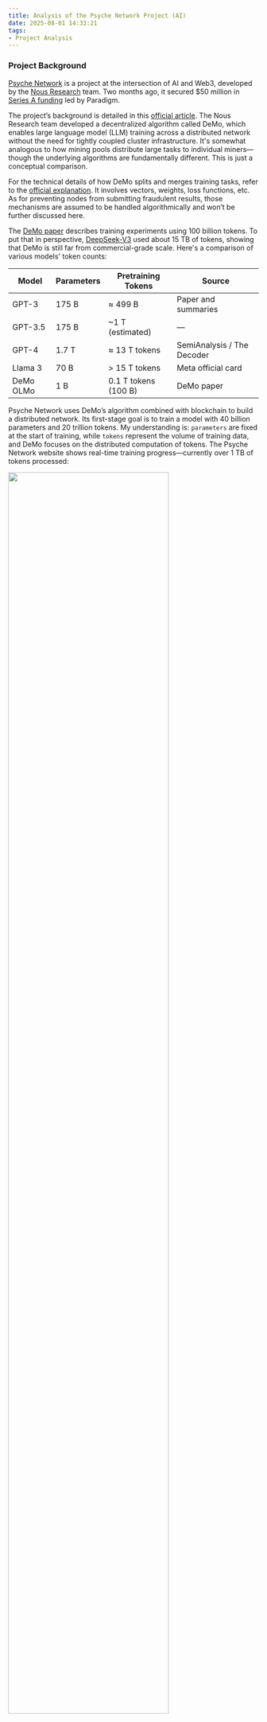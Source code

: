 ```yaml
---
title: Analysis of the Psyche Network Project (AI)
date: 2025-08-01 14:33:21
tags:
- Project Analysis
---
```


### Project Background

[Psyche Network](https://psyche.network/runs) is a project at the intersection of AI and Web3, developed by the [Nous Research](https://nousresearch.com/) team. Two months ago, it secured $50 million in [Series A funding](https://cointelegraph.com/news/nous-research-raises-50m-paradigm-decentralized-ai-solana) led by Paradigm.

The project’s background is detailed in this [official article](https://nousresearch.com/nous-psyche/). The Nous Research team developed a decentralized algorithm called DeMo, which enables large language model (LLM) training across a distributed network without the need for tightly coupled cluster infrastructure. It's somewhat analogous to how mining pools distribute large tasks to individual miners—though the underlying algorithms are fundamentally different. This is just a conceptual comparison.

For the technical details of how DeMo splits and merges training tasks, refer to the [official explanation](https://blog.lambdaclass.com/introducing-demo-decoupled-momentum-optimization-for-efficient-distributed-llm-training/). It involves vectors, weights, loss functions, etc. As for preventing nodes from submitting fraudulent results, those mechanisms are assumed to be handled algorithmically and won’t be further discussed here.

The [DeMo paper](https://arxiv.org/pdf/2411.19870) describes training experiments using 100 billion tokens. To put that in perspective, [DeepSeek-V3](https://github.com/deepseek-ai/DeepSeek-V3?tab=readme-ov-file#4-evaluation-results) used about 15 TB of tokens, showing that DeMo is still far from commercial-grade scale. Here's a comparison of various models' token counts:

| Model | Parameters | Pretraining Tokens | Source |
|-------|------------|---------------------|--------|
| GPT-3 | 175 B | ≈ 499 B | Paper and summaries |
| GPT-3.5 | 175 B | ~1 T (estimated) | — |
| GPT-4 | 1.7 T | ≈ 13 T tokens | SemiAnalysis / The Decoder |
| Llama 3 | 70 B | > 15 T tokens | Meta official card |
| DeMo OLMo | 1 B | 0.1 T tokens (100 B) | DeMo paper |

Psyche Network uses DeMo’s algorithm combined with blockchain to build a distributed network. Its first-stage goal is to train a model with 40 billion parameters and 20 trillion tokens. My understanding is: `parameters` are fixed at the start of training, while `tokens` represent the volume of training data, and DeMo focuses on the distributed computation of tokens. The Psyche Network website shows real-time training progress—currently over 1 TB of tokens processed:

<img src="1.png" width="80%">

Once trained, the model could approach GPT-3 level. Though the token count is higher than GPT-3’s, the parameter count is lower, so performance might be slightly inferior.

### Project Structure

The [Psyche Network documentation](https://docs.psyche.network/explain/index.html) outlines a fairly straightforward architecture. A centralized Coordinator creates training tasks, and Client nodes receive and submit results. Without blockchain, communication is handled via direct TCP connections. With blockchain, messages between Coordinator and Clients are transmitted via smart contracts:

<img src="2.png" width="40%">

In the [codebase](https://github.com/PsycheFoundation/psyche/tree/main/architectures), both `centralized` and `decentralized` architectures are maintained. This isn’t ideal, as it implies the system was originally centralized and is now undergoing decentralization—meaning full decentralization may be limited.

In the decentralized version, Psyche Network uses Solana to run smart contracts, likely because the project is built in Rust.

Under the `decentralized` directory, you’ll find Solana contracts responsible for creating training tasks, calculating client rewards, and distributing rewards.

Currently, Psyche Network is in its testnet phase, with on-chain transactions running on Solana Devnet. Contract addresses are hardcoded, e.g., the Coordinator contract's address is `HR8RN2TP9E9zsi2kjhvPbirJWA1R6L6ruf4xNNGpjU5Y`, and you can view transaction history on the [Solana block explorer](https://solscan.io/account/HR8RN2TP9E9zsi2kjhvPbirJWA1R6L6ruf4xNNGpjU5Y?cluster=devnet).

Reward calculation is fairly simple due to the centralized Coordinator. After verifying the result from a Client, the Coordinator sends a transaction to assign points. The relevant logic is in [these two lines of code](https://github.com/PsycheFoundation/psyche/blob/main/architectures/decentralized/solana-coordinator/programs/solana-coordinator/src/instance_state.rs#L146-L149):

<img src="3.png" width="80%">

Each Client’s score is stored on-chain. To claim rewards, Clients call the treasurer contract, which calculates and transfers tokens based on score and exchange rate.

Which token is used? The Coordinator specifies it when creating the task, and any standard SPL token is acceptable, as shown [here](https://github.com/PsycheFoundation/psyche/blob/main/architectures/decentralized/solana-treasurer/programs/solana-treasurer/src/logic/run_create.rs#L34):

<img src="4.png" width="70%">

In summary, Psyche Network uses Solana blockchain to store task metadata, calculate rewards, and distribute tokens. As long as Clients can join permissionlessly, the project achieves its advertised goal: decentralized compute for LLM training.

While token-based rewards are standard in blockchain projects, they add transparency and traceability. Psyche Network will likely launch its own token eventually. It could evolve into a full-fledged LLM training task platform where third parties can create tasks and issue rewards—similar to EigenLayer’s model.
